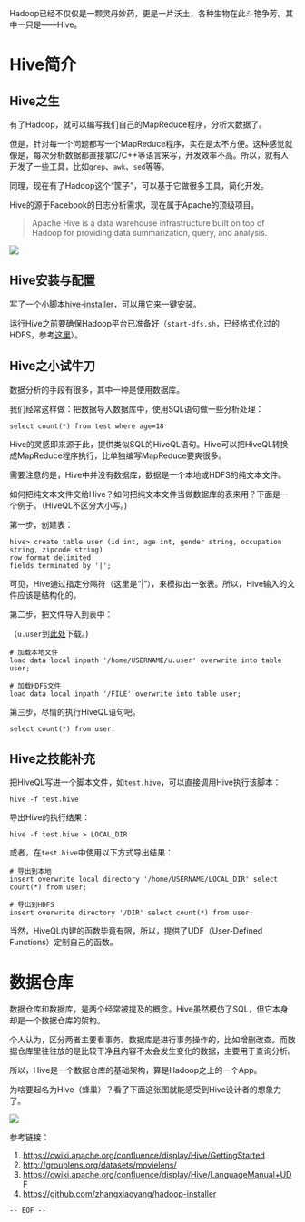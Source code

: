 
Hadoop已经不仅仅是一颗灵丹妙药，更是一片沃土，各种生物在此斗艳争芳。其中一只是——Hive。

<!--more-->

Hive简介
===
Hive之生
---

有了Hadoop，就可以编写我们自己的MapReduce程序，分析大数据了。

但是，针对每一个问题都写一个MapReduce程序，实在是太不方便。这种感觉就像是，每次分析数据都直接拿C/C++等语言来写，开发效率不高。所以，就有人开发了一些工具，比如`grep`、`awk`、`sed`等等。

同理，现在有了Hadoop这个“筐子”，可以基于它做很多工具，简化开发。

Hive的源于Facebook的日志分析需求，现在属于Apache的顶级项目。

>Apache Hive is a data warehouse infrastructure built on top of Hadoop for providing data summarization, query, and analysis.

![](hive-logo.jpg)

Hive安装与配置
---

写了一个小脚本[hive-installer](https://github.com/zhangxiaoyang/hadoop-installer/tree/master/scripts)，可以用它来一键安装。

运行Hive之前要确保Hadoop平台已准备好（`start-dfs.sh`，已经格式化过的HDFS，参考[这里](https://github.com/zhangxiaoyang/hadoop-installer)）。

Hive之小试牛刀
---

数据分析的手段有很多，其中一种是使用数据库。

我们经常这样做：把数据导入数据库中，使用SQL语句做一些分析处理：

```
select count(*) from test where age=18
```

Hive的灵感即来源于此，提供类似SQL的HiveQL语句。Hive可以把HiveQL转换成MapReduce程序执行，比单独编写MapReduce要爽很多。

需要注意的是，Hive中并没有数据库，数据是一个本地或HDFS的纯文本文件。

如何把纯文本文件交给Hive？如何把纯文本文件当做数据库的表来用？下面是一个例子。（HiveQL不区分大小写。)

第一步，创建表：
```
hive> create table user (id int, age int, gender string, occupation string, zipcode string)
row format delimited
fields terminated by '|';

```

可见，Hive通过指定分隔符（这里是“|”），来模拟出一张表。所以，Hive输入的文件应该是结构化的。

第二步，把文件导入到表中：

（`u.user`到[此处](http://files.grouplens.org/datasets/movielens/ml-100k.zip)下载。)

```
# 加载本地文件
load data local inpath '/home/USERNAME/u.user' overwrite into table user;

# 加载HDFS文件
load data local inpath '/FILE' overwrite into table user;
```

第三步，尽情的执行HiveQL语句吧。

```
select count(*) from user;
```

Hive之技能补充
---

把HiveQL写进一个脚本文件，如`test.hive`，可以直接调用Hive执行该脚本：

```
hive -f test.hive
```

导出Hive的执行结果：

```
hive -f test.hive > LOCAL_DIR
```

或者，在`test.hive`中使用以下方式导出结果：

```
# 导出到本地
insert overwrite local directory '/home/USERNAME/LOCAL_DIR' select count(*) from user;

# 导出到HDFS
insert overwrite directory '/DIR' select count(*) from user;
```

当然，HiveQL内建的函数毕竟有限，所以，提供了UDF（User-Defined Functions）定制自己的函数。

数据仓库
===

数据仓库和数据库，是两个经常被提及的概念。Hive虽然模仿了SQL，但它本身却是一个数据仓库的架构。

个人认为，区分两者主要看事务。数据库是进行事务操作的，比如增删改查。而数据仓库里往往放的是比较干净且内容不太会发生变化的数据，主要用于查询分析。

所以，Hive是一个数据仓库的基础架构，算是Hadoop之上的一个App。

为啥要起名为Hive（蜂巢）？看了下面这张图就能感受到Hive设计者的想象力了。

![](数据仓库蜂巢.jpg)

参考链接：

1. <https://cwiki.apache.org/confluence/display/Hive/GettingStarted>
2. <http://grouplens.org/datasets/movielens/>
3. <https://cwiki.apache.org/confluence/display/Hive/LanguageManual+UDF>
4. <https://github.com/zhangxiaoyang/hadoop-installer>

`-- EOF --`
